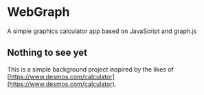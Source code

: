 # WebGraph
A simple graphics calculator app based on JavaScript and  graph.js 


## Nothing to see yet

This is a simple background project inspired by the likes of [https://www.desmos.com/calculator](https://www.desmos.com/calculator).
